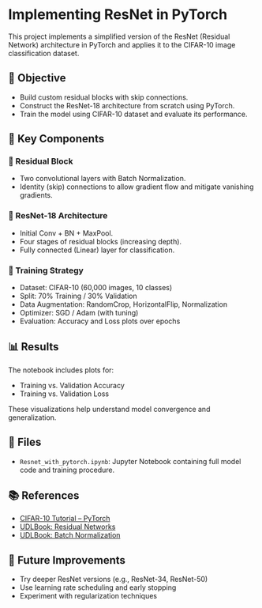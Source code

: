 # Implementing ResNet in PyTorch

This project implements a simplified version of the ResNet (Residual Network) architecture in PyTorch and applies it to the CIFAR-10 image classification dataset.

## 🎯 Objective

- Build custom residual blocks with skip connections.
- Construct the ResNet-18 architecture from scratch using PyTorch.
- Train the model using CIFAR-10 dataset and evaluate its performance.

## 🧱 Key Components

### 🔹 Residual Block
- Two convolutional layers with Batch Normalization.
- Identity (skip) connections to allow gradient flow and mitigate vanishing gradients.

### 🔹 ResNet-18 Architecture
- Initial Conv + BN + MaxPool.
- Four stages of residual blocks (increasing depth).
- Fully connected (Linear) layer for classification.

### 🔹 Training Strategy
- Dataset: CIFAR-10 (60,000 images, 10 classes)
- Split: 70% Training / 30% Validation
- Data Augmentation: RandomCrop, HorizontalFlip, Normalization
- Optimizer: SGD / Adam (with tuning)
- Evaluation: Accuracy and Loss plots over epochs

## 📊 Results

The notebook includes plots for:
- Training vs. Validation Accuracy
- Training vs. Validation Loss

These visualizations help understand model convergence and generalization.

## 📁 Files

- `Resnet_with_pytorch.ipynb`: Jupyter Notebook containing full model code and training procedure.

## 📚 References

- [CIFAR-10 Tutorial – PyTorch](https://pytorch.org/tutorials/beginner/blitz/cifar10_tutorial.html)
- [UDLBook: Residual Networks](https://github.com/udlbook/udlbook/blob/main/Notebooks/Chap11/11_2_Residual_Networks.ipynb)
- [UDLBook: Batch Normalization](https://github.com/udlbook/udlbook/blob/main/Notebooks/Chap11/11_3_Batch_Normalization.ipynb)

## 🚀 Future Improvements
- Try deeper ResNet versions (e.g., ResNet-34, ResNet-50)
- Use learning rate scheduling and early stopping
- Experiment with regularization techniques

